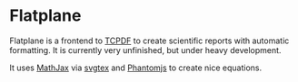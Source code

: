 Flatplane
=========

Flatplane is a frontend to [TCPDF](http://www.tcpdf.org/) to create scientific reports with automatic formatting.
It is currently very unfinished, but under heavy development.

It uses [MathJax](https://github.com/mathjax/MathJax) via [svgtex](https://github.com/Gefrierbrand/svgtex) and [Phantomjs](https://github.com/ariya/phantomjs) to create nice equations.
